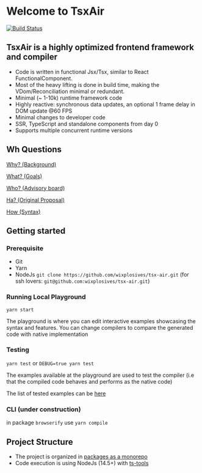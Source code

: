 # Welcome to TsxAir

[![Build Status](https://travis-ci.com/wixplosives/tsx-air.svg?branch=master)](https://travis-ci.com/wixplosives/tsx-air)

## TsxAir is a highly optimized frontend framework and compiler
- Code is written in functional Jsx/Tsx, similar to React FunctionalComponent.
- Most of the heavy lifting is done in build time, making the VDom/Reconciliation minimal or redundant.
- Minimal (~ 1-10k) runtime framework code
- Highly reactive: synchronous data updates, an optional 1 frame delay in DOM update @60 FPS
- Minimal changes to developer code
- SSR, TypeScript and standalone components from day 0
- Supports multiple concurrent runtime versions

## Wh Questions

[Why? (Background)](docs/background.md)

[What? (Goals)](docs/goals.md)

[Who? (Advisory board)](docs/advisory.board/advisory.board.md)

[Ha? (Original Proposal)](docs/original.proposal.md)

[How (Syntax)](doc/syntax.md)

## Getting started
### Prerequisite
- Git
- Yarn
- NodeJs
`git clone https://github.com/wixplosives/tsx-air.git`
(for ssh lovers: `git@github.com:wixplosives/tsx-air.git`)

### Running Local Playground 
`yarn start`

The playground is where you can edit interactive examples showcasing the syntax and features. 
You can change compilers to compare the generated code with native implementation


### Testing
`yarn test` or `DEBUG=true yarn test`

The examples available at the playground are used to test the compiler (i.e that the compiled code behaves and performs as the native code)

The list of tested examples can be [here](src/examples/index.ts)

### CLI (under construction)
in package `browserify` use `yarn compile`

## Project Structure
- The project is organized in [packages as a monorepo](https://github.com/wixplosives/sample-monorepo)
- Code execution is using NodeJs (14.5+) with [ts-tools](https://github.com/AviVahl/ts-tools)
